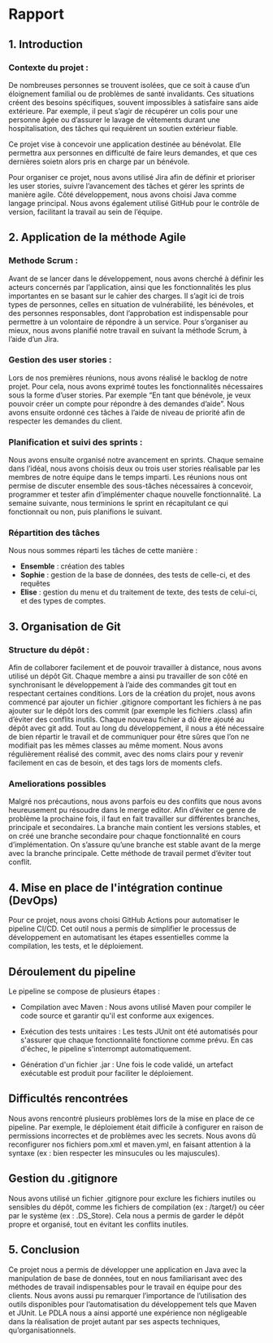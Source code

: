 # Rapport


## 1. Introduction

### Contexte du projet :

De nombreuses personnes se trouvent isolées, que ce soit à cause d’un éloignement familial ou de problèmes de santé invalidants. Ces situations créent des besoins spécifiques, souvent impossibles à satisfaire sans aide extérieure. Par exemple, il peut s’agir de récupérer un colis pour une personne âgée ou d’assurer le lavage de vêtements durant une hospitalisation, des tâches qui requièrent un soutien extérieur fiable.

Ce projet vise à concevoir une application destinée au bénévolat. Elle permettra aux personnes en difficulté de faire leurs demandes, et que ces dernières soietn alors pris en charge par un bénévole.

Pour organiser ce projet, nous avons utilisé Jira afin de définir et prioriser les user stories, suivre l’avancement des tâches et gérer les sprints de manière agile. Côté développement, nous avons choisi Java comme langage principal. Nous avons également utilisé GitHub pour le contrôle de version, facilitant la travail au sein de l’équipe.

## 2. Application de la méthode Agile
### Methode Scrum :
Avant de se lancer dans le développement, nous avons cherché à définir les acteurs concernés par l’application, ainsi que les fonctionnalités les plus importantes en se basant sur le cahier des charges. Il s’agit ici de trois types de personnes, celles en situation de vulnérabilité, les bénévoles, et des personnes responsables, dont l’approbation est indispensable pour permettre à un volontaire de répondre à un service. Pour s’organiser au mieux, nous avons planifié notre travail en suivant la méthode Scrum, à l’aide d’un Jira. 

### Gestion des user stories :
Lors de nos premières réunions, nous avons réalisé le backlog de notre projet. Pour cela, nous avons exprimé toutes les fonctionnalités nécessaires sous la forme d’user stories. Par exemple “En tant que bénévole, je veux pouvoir créer un compte pour répondre à des demandes d’aide”. Nous avons ensuite ordonné ces tâches à l’aide de niveau de priorité afin de respecter les demandes du client.

### Planification et suivi des sprints :
Nous avons ensuite organisé notre avancement en sprints. Chaque semaine dans l’idéal, nous avons choisis deux ou trois user stories réalisable par les membres de notre équipe dans le temps imparti. Les réunions nous ont permise de discuter ensemble des sous-tâches nécessaires à concevoir, programmer et tester afin d’implémenter chaque nouvelle fonctionnalité. La semaine suivante, nous terminions le sprint en récapitulant ce qui fonctionnait ou non, puis planifions le suivant.

### Répartition des tâches
Nous nous sommes réparti les tâches de cette manière :
-  **Ensemble** : création des tables
-  **Sophie** : gestion de la base de données, des tests de celle-ci, et des requêtes
-  **Elise** : gestion du menu et du traitement de texte, des tests de celui-ci, et des types de
comptes.

## 3. Organisation de Git
### Structure du dépôt :
Afin de collaborer facilement et de pouvoir travailler à distance, nous avons utilisé un dépôt Git. Chaque membre a ainsi pu travailler de son côté en synchronisant le développement à l’aide des commandes git tout en respectant certaines conditions. Lors de la création du projet, nous avons commencé par ajouter un fichier .gitignore comportant les fichiers à ne pas ajouter sur le dépôt lors des commit (par exemple les fichiers .class) afin d’éviter des conflits inutils. Chaque nouveau fichier a dû être ajouté au dépôt avec git add. Tout au long du développement, il nous a été nécessaire de bien répartir le travail et de communiquer pour être sûres que l’on ne modifiait pas les mêmes classes au même moment. Nous avons régulièrement réalisé des commit, avec des noms clairs pour y revenir facilement en cas de besoin, et des tags lors de moments clefs. 

### Ameliorations possibles
Malgré nos précautions, nous avons parfois eu des conflits que nous avons heureusement pu résoudre dans le merge editor. Afin d’éviter ce genre de problème la prochaine fois, il faut en fait travailler sur différentes branches, principale et secondaires. La branche main contient les versions stables, et on créé une branche secondaire pour chaque fonctionnalité en cours d’implémentation. On s’assure qu’une branche est stable avant de la merge avec la branche principale. Cette méthode de travail permet d’éviter tout conflit.


## 4. Mise en place de l'intégration continue (DevOps)

Pour ce projet, nous avons choisi GitHub Actions pour automatiser le pipeline CI/CD. Cet outil nous a permis de simplifier le processus de développement en automatisant les étapes essentielles comme la compilation, les tests, et le déploiement.

## Déroulement du pipeline

Le pipeline se compose de plusieurs étapes :

- Compilation avec Maven : Nous avons utilisé Maven pour compiler le code source et garantir qu'il est conforme aux exigences.

- Exécution des tests unitaires : Les tests JUnit ont été automatisés pour s'assurer que chaque fonctionnalité fonctionne comme prévu. En cas d'échec, le pipeline s'interrompt automatiquement.

- Génération d'un fichier .jar : Une fois le code validé, un artefact exécutable est produit pour faciliter le déploiement.

## Difficultés rencontrées

Nous avons rencontré plusieurs problèmes lors de la mise en place de ce pipeline. Par exemple, le déploiement était difficile à configurer en raison de permissions incorrectes et de problèmes avec les secrets. Nous avons dû reconfigurer nos fichiers pom.xml et maven.yml, en faisant attention à la syntaxe (ex : bien respecter les minsucules ou les majuscules).

## Gestion du .gitignore

Nous avons utilisé un fichier .gitignore pour exclure les fichiers inutiles ou sensibles du dépôt, comme les fichiers de compilation (ex : /target/) ou céer par le système (ex : .DS_Store). Cela nous a permis de garder le dépôt propre et organisé, tout en évitant les conflits inutiles.


## 5. Conclusion
Ce projet nous a permis de développer une application en Java avec la manipulation de base de données, tout en nous familiarisant avec des méthodes de travail indispensables pour le travail en équipe pour des clients. Nous avons aussi pu remarquer l’importance de l’utilisation des outils disponibles pour l’automatisation du développement tels que Maven et JUnit.  Le PDLA nous a ainsi apporté une expérience non négligeable dans la réalisation de projet autant par ses aspects techniques, qu’organisationnels.


